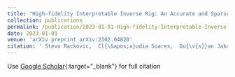 ```yaml
---
title: "High-fidelity Interpretable Inverse Rig: An Accurate and Sparse Solution Optimizing the Quartic Blendshape Model"
collection: publications
permalink: /publication/2023-01-01-High-fidelity-Interpretable-Inverse-Rig-An-Accurate-and-Sparse-Solution-Optimizing-the-Quartic-Blendshape-Model
date: 2023-01-01
venue: 'arXiv preprint arXiv:2302.04820'
citation: ' Stevo Rackovic,  Cl{\&apos;a}udia Soares,  Du{\v{s}}an Jakoveti{\&apos;c},  Zoranka Desnica, &quot;High-fidelity Interpretable Inverse Rig: An Accurate and Sparse Solution Optimizing the Quartic Blendshape Model.&quot; arXiv preprint arXiv:2302.04820, 2023.'
---
```

Use [Google Scholar](https://scholar.google.com/scholar?q=High+fidelity+Interpretable+Inverse+Rig:+An+Accurate+and+Sparse+Solution+Optimizing+the+Quartic+Blendshape+Model){:target="_blank"} for full citation